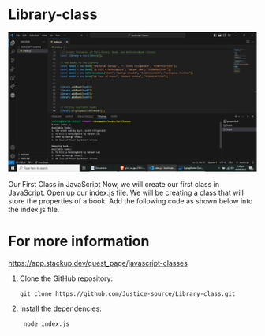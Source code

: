 # Library-class
<div style="text-align:center;">
  <img src="/img/CR.png" alt="site">
</div>

 Our First Class in JavaScript
Now, we will create our first class in JavaScript. Open up our index.js file. We will be creating a class that will store the properties of a book. Add the following code as shown below into the index.js file.

# For more information
https://app.stackup.dev/quest_page/javascript-classes

1. Clone the GitHub repository:
    ```shell
   git clone https://github.com/Justice-source/Library-class.git
    
2. Install the dependencies:
   ```shell
    node index.js
